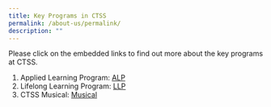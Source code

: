 ```yaml
---
title: Key Programs in CTSS
permalink: /about-us/permalink/
description: ""
---
```

Please click on the embedded links to find out more about the key programs at CTSS.

1. Applied Learning Program: [ALP](https://cms.isomer.gov.sg/sites/moe-clementitownsec/folders/key-programmes/editPage/Applied%20Learning%20Programme%20(ALP).md)
2. Lifelong Learning Program: [LLP](https://cms.isomer.gov.sg/sites/moe-clementitownsec/folders/key-programmes/editPage/Lifelong%20Learning%20Programme%20(LLP).md)
3. CTSS Musical: [Musical](https://cms.isomer.gov.sg/sites/moe-clementitownsec/folders/key-programmes/editPage/Musical.md)